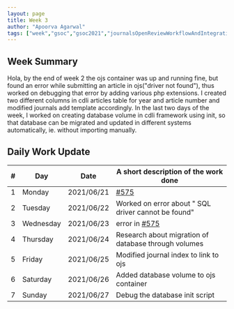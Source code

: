 ```yaml
---
layout: page
title: Week 3
author: "Apoorva Agarwal"
tags: ["week","gsoc","gsoc2021","journalsOpenReviewWorkflowAndIntegration","week#3","eval#1"]
---
```


## Week Summary

 
Hola, by the end of week 2 the ojs container was up and running fine, but found an error while submitting an article in ojs("driver not found"), thus worked on debugging that error by adding various php extensions. 
I created two different columns in cdli articles table for year and article number and modified journals add template accordingly.
In the last two days of the week, I worked on creating database volume in cdli framework using init, so that database can be migrated and updated in different systems automatically, ie. without importing manually.

## Daily Work Update

|\#|Day|Date|A short description of the work done|  
|---	|---	|---	|---	|  
|1   	| Monday 	|   2021/06/21 | <a href="https://gitlab.com/cdli/framework/-/issues/575">#575</a> |  
|2   	| Tuesday  	|   2021/06/22 | Worked on error about " SQL driver cannot be found" |  
|3   	| Wednesday |   2021/06/23 | error in <a href="https://gitlab.com/cdli/framework/-/issues/575">#575</a>  |  
|4   	| Thursday  |   2021/06/24 | Research about migration of database through volumes |  
|5   	| Friday  	|   2021/06/25 | Modified journal index to link to ojs |  
|6   	| Saturday  |   2021/06/26 | Added database volume to ojs container |  
|7   	| Sunday  	|   2021/06/27 | Debug the database init script  |  
